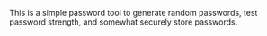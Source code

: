 This is a simple password tool to generate random passwords, test password strength, and somewhat securely store passwords.

